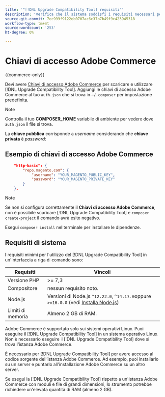 ```yaml
---
title: '"[!DNL Upgrade Compatibility Tool] requisiti"'
description: 'Verifica che il sistema soddisfi i requisiti necessari per eseguire il [!DNL Upgrade Compatibility Tool] in un’interfaccia a riga di comando per il progetto Adobe Commerce. '
source-git-commit: 7ec999f9122eb0707ac6c37b7b49f9c423945318
workflow-type: tm+mt
source-wordcount: '253'
ht-degree: 0%

---
```



# Chiavi di accesso Adobe Commerce

{{commerce-only}}

Devi avere [Chiavi di accesso Adobe Commerce](https://devdocs.magento.com/marketplace/sellers/profile-information.html#access-keys) per scaricare e utilizzare [!DNL Upgrade Compatibility Tool]. Aggiungi le chiavi di accesso Adobe Commerce al tuo `auth.json` che si trova in `~/.composer` per impostazione predefinita.

>[!NOTE]
>
>Controlla il tuo **COMPOSER_HOME** variabile di ambiente per vedere dove `auth.json` il file si trova.

La **chiave pubblica** corrisponde a _username_ considerando che **chiave privata** è _password_:

## Esempio di chiavi di accesso Adobe Commerce

```json
    "http-basic": {
        "repo.magento.com": {
            "username": "YOUR_MAGENTO_PUBLIC_KEY",
            "password": "YOUR_MAGENTO_PRIVATE_KEY"
        }
    },
```

>[!NOTE]
>
> Se non si configura correttamente il **Chiavi di accesso Adobe Commerce**, non è possibile scaricare [!DNL Upgrade Compatibility Tool] e `composer create-project` il comando avrà esito negativo.

Esegui `composer install` nel terminale per installare le dipendenze.

## Requisiti di sistema

I requisiti minimi per l&#39;utilizzo del [!DNL Upgrade Compatibility Tool] in un&#39;interfaccia a riga di comando sono:

| **Requisiti** | **Vincoli** |
|----------------|-----------------|
| Versione PHP | >= 7,3 |
| Compositore | nessun requisito noto. |
| Node.js | Versioni di Node.js `^12.22.0`, `^14.17.0`oppure `>=16.0.0` (vedi [Installa Node.js](https://nodejs.dev/learn/how-to-install-nodejs)) |
| Limiti di memoria | Almeno 2 GB di RAM. |

Adobe Commerce è supportato solo sui sistemi operativi Linux. Puoi eseguire il [!DNL Upgrade Compatibility Tool] in un sistema operativo Linux. Non è necessario eseguire il [!DNL Upgrade Compatibility Tool] dove si trova l’istanza Adobe Commerce.

È necessario per [!DNL Upgrade Compatibility Tool] per avere accesso al codice sorgente dell’istanza Adobe Commerce. Ad esempio, puoi installarlo su un server e puntarlo all&#39;installazione Adobe Commerce su un altro server.

Se esegui la [!DNL Upgrade Compatibility Tool] rispetto a un&#39;istanza Adobe Commerce con moduli e file di grandi dimensioni, lo strumento potrebbe richiedere un&#39;elevata quantità di RAM (almeno 2 GB).
